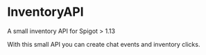 # InventoryAPI
A small inventory API for Spigot > 1.13

With this small API you can create chat events and inventory clicks.
